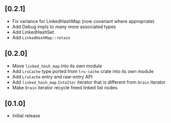 ## [0.2.1]
- Fix variance for LinkedHashMap (now covariant where appropriate)
- Add Debug impls to many more associated types
- Add LinkedHashSet
- Add `LinkedHashMap::retain`

## [0.2.0]
- Move `linked_hash_map` into its own module
- Add `LruCache` type ported from `lru-cache` crate into its own module
- Add `LruCache` entry and raw-entry API
- Add `linked_hash_map` `IntoIter` iterator that is different from `Drain` iterator
- Make `Drain` iterator recycle freed linked list nodes

## [0.1.0]
- Initial release
